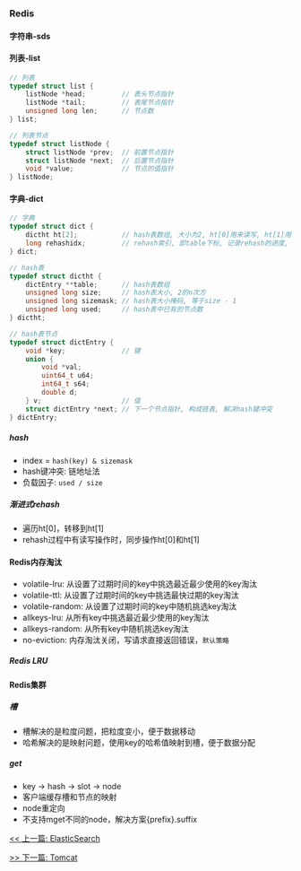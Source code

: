 ### Redis

#### 字符串-sds

#### 列表-list

```c
// 列表
typedef struct list {
    listNode *head;         // 表头节点指针
    listNode *tail;         // 表尾节点指针
    unsigned long len;      // 节点数
} list;

// 列表节点
typedef struct listNode {
    struct listNode *prev;  // 前置节点指针
    struct listNode *next;  // 后置节点指针
    void *value;            // 节点的值指针
} listNode;
```

#### 字典-dict

```c
// 字典
typedef struct dict {
    dictht ht[2];           // hash表数组, 大小为2, ht[0]用来读写, ht[1]用来rehash
    long rehashidx;         // rehash索引, 即table下标, 记录rehash的进度, 为-1时表示没有在rehash
} dict;

// hash表
typedef struct dictht {
    dictEntry **table;      // hash表数组
    unsigned long size;     // hash表大小, 2的n次方
    unsigned long sizemask; // hash表大小掩码, 等于size - 1
    unsigned long used;     // hash表中已有的节点数
} dictht;

// hash表节点
typedef struct dictEntry {
    void *key;              // 键
    union {
        void *val;
        uint64_t u64;
        int64_t s64;
        double d;
    } v;                    // 值
    struct dictEntry *next; // 下一个节点指针, 构成链表, 解决hash键冲突
} dictEntry;
```

##### hash

* index = `hash(key) & sizemask`
* hash键冲突: 链地址法
* 负载因子: `used / size`

##### 渐进式rehash

* 遍历ht[0]，转移到ht[1]
* rehash过程中有读写操作时，同步操作ht[0]和ht[1]

#### Redis内存淘汰

* volatile-lru: 从设置了过期时间的key中挑选最近最少使用的key淘汰
* volatile-ttl: 从设置了过期时间的key中挑选最快过期的key淘汰
* volatile-random: 从设置了过期时间的key中随机挑选key淘汰
* allkeys-lru: 从所有key中挑选最近最少使用的key淘汰
* allkeys-random: 从所有key中随机挑选key淘汰
* no-eviction: 内存淘汰关闭，写请求直接返回错误，`默认策略`

##### Redis LRU

#### Redis集群

##### 槽

* 槽解决的是粒度问题，把粒度变小，便于数据移动
* 哈希解决的是映射问题，使用key的哈希值映射到槽，便于数据分配

##### get

* key -&gt; hash -&gt; slot -&gt; node
* 客户端缓存槽和节点的映射
* node重定向
* 不支持mget不同的node，解决方案{prefix}.suffix


[<< 上一篇: ElasticSearch](11-中间件/ElasticSearch.md)

[>> 下一篇: Tomcat](11-中间件/Tomcat.md)
